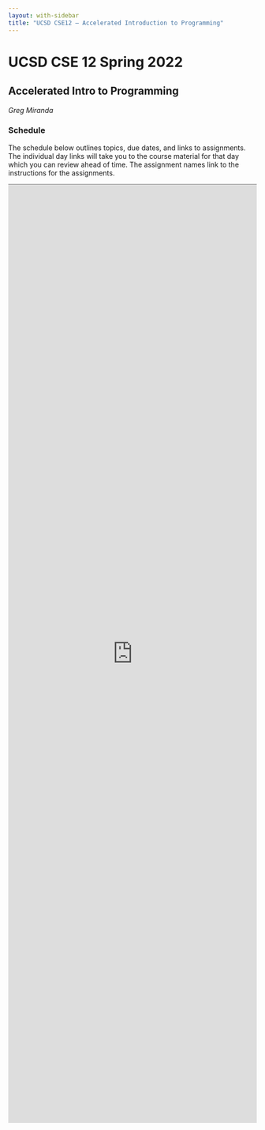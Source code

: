 ```yaml
---
layout: with-sidebar
title: "UCSD CSE12 – Accelerated Introduction to Programming"
---
```


# UCSD CSE 12 Spring 2022
## Accelerated Intro to Programming

_Greg Miranda_

<a id="b:disc"></a>
<h3>Schedule</h3>

The schedule below outlines topics, due dates, and links to assignments. The
individual day links will take you to the course material for that day which you
can review ahead of time. The assignment names link to the instructions for the
assignments.

<iframe style="border: none; border-top: 1px solid grey; border-spacing: 2px" src="https://docs.google.com/spreadsheets/d/e/2PACX-1vRNtNGYQLldMQWazF0XUDbisJVXlIQwNOprACGrq1ErwRI5Ft7ldnpUZAUSgs3JYapj3N0GQoo54SOC/pubhtml?widget=true&amp;headers=false"
width="100%" height="1900px"></iframe>